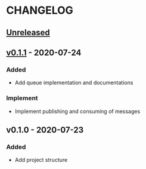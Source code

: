 # CHANGELOG

<a name="unreleased"></a>
## [Unreleased]



<a name="v0.1.1"></a>
## [v0.1.1] - 2020-07-24

### Added
- Add queue implementation and documentations

### Implement
- Implement publishing and consuming of messages


<a name="v0.1.0"></a>
## v0.1.0 - 2020-07-23

### Added
- Add project structure



[Unreleased]: https://github.com/blokur/harego/compare/v0.1.1...HEAD
[v0.1.1]: https://github.com/blokur/harego/compare/v0.1.0...v0.1.1
